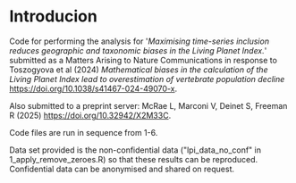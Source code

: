 # Introducion 
Code for performing the analysis for '_Maximising time-series inclusion reduces geographic and taxonomic biases in the Living Planet Index._' submitted as a Matters Arising to Nature Communications in response to Toszogyova et al (2024) _Mathematical biases in the calculation of the Living Planet Index lead to overestimation of vertebrate population decline_ https://doi.org/10.1038/s41467-024-49070-x. 

Also submitted to a preprint server: McRae L, Marconi V, Deinet S, Freeman R (2025) https://doi.org/10.32942/X2M33C.

Code files are run in sequence from 1-6.

Data set provided is the non-confidential data ("lpi_data_no_conf" in 1_apply_remove_zeroes.R) so that these results can be reproduced. Confidential data can be anonymised and shared on request.
